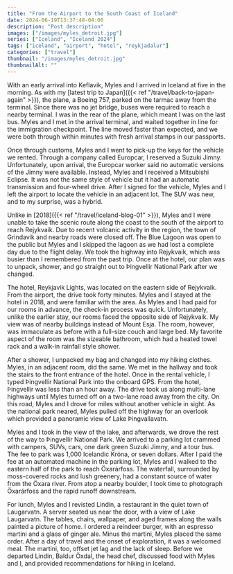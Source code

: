 ```yaml
---
title: "From the Airport to the South Coast of Iceland"
date: 2024-06-19T13:37:48-04:00
description: "Post description"
images: ["/images/myles_detroit.jpg"]
series: ["Iceland", "Iceland 2024"]
tags: ["iceland", "airport", "hotel", "reykjadalur"]
categories: ["travel"]
thumbnail: "/images/myles_detroit.jpg"
thumbnailAlt: ""
---
```


With an early arrival into Keflavik, Myles and I arrived in Iceland at five in the morning. As with my [latest trip to Japan]({{< ref "/travel/back-to-japan-again" >}}), the plane, a Boeing 757, parked on the tarmac away from the terminal. Since there was no jet bridge, buses were required to reach a nearby terminal. I was in the rear of the plane, which meant I was on the last bus. Myles and I met in the arrival terminal, and waited together in line for the immigration checkpoint. The line moved faster than expected, and we were both through within minutes with fresh arrival stamps in our passports.

Once through customs, Myles and I went to pick-up the keys for the vehicle we rented. Through a company called Europcar, I reserved a Suzuki Jimny. Unfortunately, upon arrival, the Europcar worker said no automatic versions of the Jimny were available. Instead, Myles and I received a Mitsubishi Eclipse. It was not the same style of vehicle but it had an automatic transmission and four-wheel drive. After I signed for the vehicle, Myles and I left the airport to locate the vehicle in an adjacent lot. The SUV was new, and to my surprise, was a hybrid.

Unlike in [2018]({{< ref "/travel/iceland-blog-01" >}}), Myles and I were unable to take the scenic route along the coast to the south of the airport to reach Rejykvaik. Due to recent volcanic activity in the region, the town of Grindavik and nearby roads were closed off. The Blue Lagoon was open to the public but Myles and I skipped the lagoon as we had lost a complete day due to the flight delay. We took the highway into Rejykvaik, which was busier than I remembered from the past trip. Once at the hotel, our plan was to unpack, shower, and go straight out to Þingvellir National Park after we changed.

The hotel, Reykjavik Lights, was located on the eastern side of Rejykvaik. From the airport, the drive took forty minutes. Myles and I stayed at the hotel in 2018, and were familiar with the area. As Myles and I had paid for our rooms in advance, the check-in process was quick. Unfortunately, unlike the earlier stay, our rooms faced the opposite side of Rejykvaik. My view was of nearby buildings instead of Mount Esja. The room, however, was immaculate as before with a full-size couch and large bed. My favorite aspect of the room was the sizeable bathroom, which had a heated towel rack and a walk-in rainfall style shower.

After a shower, I unpacked my bag and changed into my hiking clothes. Myles, in an adjacent room, did the same. We met in the hallway and took the stairs to the front entrance of the hotel. Once in the rental vehicle, I typed Þingvellir National Park into the onboard GPS. From the hotel, Þingvellir was less than an hour away. The drive took us along multi-lane highways until Myles turned off on a two-lane road away from the city. On this road, Myles and I drove for miles without another vehicle in sight. As the national park neared, Myles pulled off the highway for an overlook which provided a panoramic view of Lake Þingvallavatn.

Myles and I took in the view of the lake, and afterwards, we drove the rest of the way to Þingvellir National Park. We arrived to a parking lot crammed with campers, SUVs, cars, one dark green Suzuki Jimny, and a tour bus. The fee to park was 1,000 Icelandic Króna, or seven dollars. After I paid the fee at an automated machine in the parking lot, Myles and I walked to the eastern half of the park to reach Öxarárfoss. The waterfall, surrounded by moss-covered rocks and lush greenery, had a constant source of water from the Öxara river. From atop a nearby boulder, I took time to photograph Öxarárfoss and the rapid runoff downstream.

<!-- Reykjadalur valley -->

For lunch, Myles and I revisted Lindin, a restaurant in the quiet town of Laugarvatn. A server seated us near the door, with a view of Lake Laugarvatn. The tables, chairs, wallpaper, and aged frames along the walls painted a picture of home. I ordered a reindeer burger, with an espresso martini and a glass of ginger ale. Minus the martini, Myles placed the same order. After a day of travel and the onset of exploration, it was a welcomed meal. The martini, too, offset jet lag and the lack of sleep. Before we departed Lindin, Baldur Öxdal, the head chef, discussed food with Myles and I, and provided recommendations for hiking in Iceland.

<!-- Gullfoss -->

